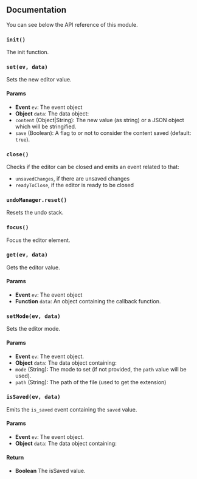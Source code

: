 ## Documentation
You can see below the API reference of this module.

### `init()`
The init function.

### `set(ev, data)`
Sets the new editor value.

#### Params
- **Event** `ev`: The event object
- **Object** `data`: The data object:
 - `content` (Object|String): The new value (as string) or a JSON object which will be stringified.
 - `save` (Boolean): A flag to or not to consider the content saved (default: `true`).

### `close()`
Checks if the editor can be closed and emits an event related to that:

 - `unsavedChanges`, if there are unsaved changes
 - `readyToClose`, if the editor is ready to be closed

### `undoManager.reset()`
Resets the undo stack.

### `focus()`
Focus the editor element.

### `get(ev, data)`
Gets the editor value.

#### Params
- **Event** `ev`: The event object
- **Function** `data`: An object containing the callback function.

### `setMode(ev, data)`
Sets the editor mode.

#### Params
- **Event** `ev`: The event object.
- **Object** `data`: The data object containing:
 - `mode` (String): The mode to set (if not provided, the `path` value will be used).
 - `path` (String): The path of the file (used to get the extension)

### `isSaved(ev, data)`
Emits the `is_saved` event containing the `saved` value.

#### Params
- **Event** `ev`: The event object.
- **Object** `data`: The data object containing:

#### Return
- **Boolean** The isSaved value.

